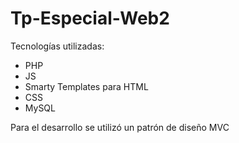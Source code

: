 # Tp-Especial-Web2

Tecnologías utilizadas:

* PHP
* JS
* Smarty Templates para HTML
* CSS
* MySQL

Para el desarrollo se utilizó un patrón de diseño MVC

